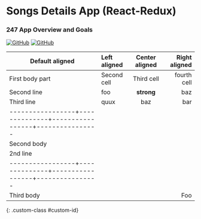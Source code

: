 # Songs Details App (React-Redux)

### 247 App Overview and Goals

[![GitHub](https://img.shields.io/badge/github-wiki-lightgrey?style=flat-square)](https://github.com/KChakhalyan)
[![GitHub](https://img.shields.io/badge/ASOme-12k-blue?style=flat-square)](https://github.com/KChakhalyan)





| Default aligned | Left aligned | Center aligned  | Right aligned  |
|-----------------|:-------------|:---------------:|---------------:|
| First body part | Second cell  | Third cell      | fourth cell    |
| Second line     | foo          | **strong**      | baz            |
| Third line      | quux         | baz             | bar            |
|-----------------+--------------+-----------------+----------------|
| Second body     |              |                 |                |
| 2nd line        |              |                 |                |
|-----------------+--------------+-----------------+----------------|
| Third body      |              |                 | Foo            |
{: .custom-class #custom-id}
